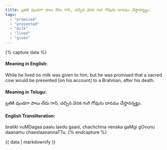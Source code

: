 ```yaml
---
title: బ్రతికి వుండగా పాలు లేదు గాని, చచ్చిన వెనక గంగి గోవును దానము చేస్తానన్నట్టు.
tags:
  - "promised"
  - "presented"
  - "milk"
  - "lived"
  - "given"
---
```


{% capture data %}
#### Meaning in English:
While he lived no milk was given to him, but he was promised that a sacred cow would be presented [on his account] to a Brahman, after his death.

#### Meaning in Telugu:
బ్రతికి వుండగా పాలు లేదు గాని, చచ్చిన వెనక గంగి గోవును దానము చేస్తానన్నట్టు.

#### English Transliteration:
bratiki vuMDagaa paalu laedu gaani, chachchina venaka gaMgi gOvunu daanamu chaestaanannaTTu.
{% endcapture %}

<div class="notice">{{ data | markdownify }}</div>

